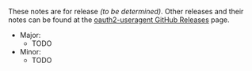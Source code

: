 These notes are for release *(to be determined)*.
Other releases and their notes can be found at the [oauth2-useragent GitHub Releases](https://github.com/Microsoft/oauth2-useragent/releases) page.

* Major:
    * TODO
* Minor:
    * TODO

